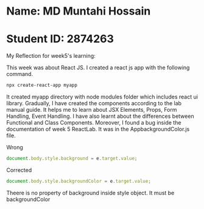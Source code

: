 # Name: MD Muntahi Hossain  
# Student ID: 2874263
My Reflection for week5's learning:

This week was about React JS. 
I created a react js app with the following command.
```bash
npx create-react-app myapp
```
It created myapp directory with node modules folder which includes react ui library.
Gradually, I have created the components according to the lab manual guide. 
It helps me to learn about JSX Elements, Props, Form Handling, Event Handling.
I have also learnt about the differences between Functional and Class Components.
Moreover, I found a bug inside the documentation of week 5 ReactLab.
It was in the AppbackgroundColor.js file.

Wrong
```javascript
document.body.style.background = e.target.value;
```

Corrected
```javascript
document.body.style.backgroundColor = e.target.value;
```
Theere is no property of background inside style object.
It must be backgroundColor

